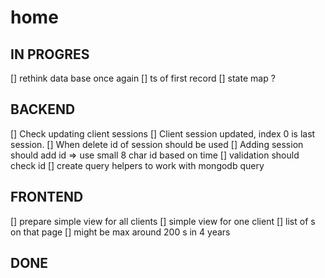 # home

## IN PROGRES
[] rethink data base once again
  [] ts of first record
  [] state map ?

## BACKEND
[] Check updating client sessions
[] Client session updated, index 0 is last session.
[] When delete id of session should be used
[] Adding session should add id => use small 8 char id based on time
[] validation should check id
[] create query helpers to work with mongodb query

## FRONTEND
[] prepare simple view for all clients
[] simple view for one client
  [] list of s on that page
  [] might be max around 200 s in 4 years

## DONE
